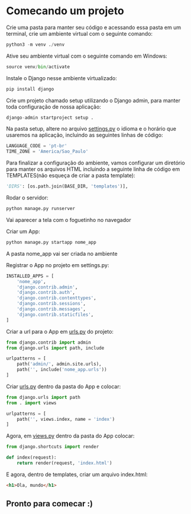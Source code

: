 # Comecando um projeto

Crie uma pasta para manter seu código e acessando essa pasta em um terminal, crie um ambiente virtual com o seguinte comando:

```python
python3 -m venv ./venv
```

Ative seu ambiente virtual com o seguinte comando em Windows:

```python
source venv/bin/activate
```

Instale o Django nesse ambiente virtualizado:

```python
pip install django
```

Crie um projeto chamado setup utilizando o Django admin, para manter toda configuração de nossa aplicação:

```python
django-admin startproject setup .
```

Na pasta setup, altere no arquivo [settings.py](http://settings.py/) o idioma e o horário que usaremos na aplicação, incluindo as seguintes linhas de código:

```python
LANGUAGE_CODE = 'pt-br'
TIME_ZONE = 'America/Sao_Paulo'
```

Para finalizar a configuração do ambiente, vamos configurar um diretório para manter os arquivos HTML incluindo a seguinte linha de código em TEMPLATES(não esqueça de criar a pasta template):

```python
'DIRS': [os.path.join(BASE_DIR, 'templates')],
```

Rodar o servidor:

```python
python manage.py runserver
```

Vai aparecer a tela com o foguetinho no navegador

Criar um App:

```python
python manage.py startapp nome_app
```

A pasta nome_app vai ser criada no ambiente

Registrar o App no projeto em settings.py:

```python
INSTALLED_APPS = [
    'nome_app',
    'django.contrib.admin',
    'django.contrib.auth',
    'django.contrib.contenttypes',
    'django.contrib.sessions',
    'django.contrib.messages',
    'django.contrib.staticfiles',
]
```

Criar a url para o App em [urls.py](http://urls.py) do projeto:

```python
from django.contrib import admin
from django.urls import path, include

urlpatterns = [
    path('admin/', admin.site.urls),
    path('', include('nome_app.urls'))
]
```

Criar [urls.py](http://urls.py) dentro da pasta do App e colocar:

```python
from django.urls import path
from . import views

urlpatterns = [
    path('', views.index, name = 'index')
]
```

Agora, em [views.py](http://views.py) dentro da pasta do App colocar:

```python
from django.shortcuts import render

def index(request):
    return render(request, 'index.html')
```

E agora, dentro de templates, criar um arquivo index.html:

```html
<h1>Ola, mundo</h1>
```

## Pronto para comecar :)